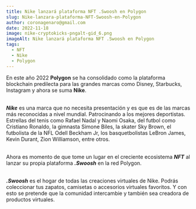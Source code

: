 ```yaml
---
title: Nike lanzará plataforma NFT .Swoosh en Polygon
slug: Nike-lanzara-plataforma-NFT-Swoosh-en-Polygon
author: coronagenaro@gmail.com
date: 2022-11-18
image: nike-cryptokicks-pngalt-gid_6.png
imageAlt: Nike lanzará plataforma NFT .Swoosh en Polygon
tags:
  - NFT
  - Nike
  - Polygon
---
```

En este año 2022 **Polygon** se ha consolidado como la plataforma blockchain predilecta para las grandes marcas como Disney, Starbucks, Instagram y ahora se suma **Nike**.<br/><br/>

***N﻿ike*** es una marca que no necesita presentación y es que es de las marcas más reconocidas a nivel mundial. Patrocinando a los mejores deportistas. Estrellas del tenis como Rafael Nadal y Naomi Osaka, del futbol como Cristiano Ronaldo, la gimnasta Simone Biles, la skater Sky Brown, el futbolista de la NFL Odell Beckham Jr, los basquetbolistas LeBron James, Kevin Durant, Zion Williamson, entre otros.<br/><br/>

A﻿hora es momento de que tome un lugar en el creciente ecosistema ***NFT*** al lanzar su propia plataforma ***.Swoosh*** en la red Polygon.<br/><br/>

***.Swoosh*** es el hogar de todas las creaciones virtuales de Nike. P﻿odrás coleccionar tus zapatos, camisetas o accesorios virtuales favoritos. Y con esto se pretende que la comunidad intercambie y también sea creadora de productos virtuales.